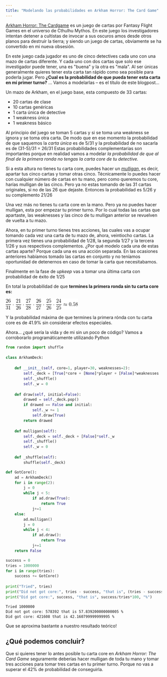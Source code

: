 ```yaml
---
title: "Modelando las probabilidades en Arkham Horror: The Card Game"
---
```


[Arkham Horror: The Cardgame](https://www.fantasyflightgames.com/en/products/arkham-horror-the-card-game/) es un juego de cartas por Fantasy Flight Games en el universo de Cthulhu Mythos. En este juego los investigadores intentan detener a cultistas de invocar a sus oscuros amos desde otros planos para destruir la tierra; y siendo un juego de cartas, obviamente se ha convertido en mi nueva obsesión.

<!--more-->

En este juego cada jugador es uno de cinco detectives cada uno con una mazo de cartas diferente. Y cada uno con dos cartas que solo ese investigador puede tener, una es "buena" y la otra es "mala". Al ser únicas generalmente quieres tener esta carta tan rápido como sea posible para poderla jugar. Pero **¿Cual es la probabilidad de que pueda tener esta carta en mi primer turno?** ... Vamos a modelarlas – es el título de este blogpost...

Un mazo de Arkham, en el juego base, esta compuesto de 33 cartas:

- 20 cartas de clase
- 10 cartas genéricas
- 1 carta única de detective
- 1 weakness única
- 1 weakness básico

Al principio del juego se toman 5 cartas y si se toma una weakness se ignora y se toma otra carta. De modo que en ese momento la probabilidad de que saquemos la _carta única_ es de  5/31  y la probabilidad de no sacarla es de  (31-5)/31 = 26/31  Estas probabilidades complementarias son importantes porque en realidad vamos a modelar _la probabilidad de que al final de la primera ronda no tengas la carta core de tu detective._

Si a esta altura no tienes tu carta core, puedes hacer un _[mulligan,](https://en.wikipedia.org/wiki/Mulligan_(games)#Collectible_card_games)_ es decir, apartar tus cinco cartas y tomar otras cinco. Técnicamente lo puedes hacer con cualquier número de cartas en tu mano, pero como queremos tu core, harías mulligan de las cinco. Pero ya no estas tomando de las 31 cartas originales, si no de las 26 que dejaste. Entonces la probabilidad es  5/26  y su complemento  21/26

Una vez más no tienes tu carta core en la mano. Pero ya no puedes hacer mulligan, esta por empezar tu primer turno. Por lo cual todas las cartas que apartaste, las weaknesses y las cinco de tu mulligan anterior se revuelven de vuelta a tu mazo.

Ahora, en tu primer turno tienes tres acciones, las cuales vas a ocupar tomando cada vez una carta de tu mazo de, ahora, veintiocho cartas. La primera vez tienes una probabilidad de 1/28, la segunda 1/27 y la tercera 1/26 y sus respectivos complementos. ¿Por qué modelo cada una de estas cartas aparte? Porque cada una es una acción separada. En las ocasiones anteriores habíamos tomado las cartas en conjunto y no teníamos oportunidad de detenernos en caso de tomar la carta que necesitabamos.

Finalmente en la fase de _upkeep_ vas a tomar una última carta con probabilidad de éxito de 1/25

En total la probabilidad de que **termines la primera ronda sin tu carta core es:**

![Probabilidad de no tener tu core: 58.1%](/assets/2019-04-03/latex_probabilidad.png)

Y la probabilidad máxima de que termines la primera rónda con tu carta core es de 41.9% sin considerar efectos especiales.

Ahora... ¿qué sería la vida y de mi sin un poco de código? Vamos a corroborarlo programáticamente utilizando Python


```python
from random import shuffle

class ArkhamDeck:

    def __init__(self, core=1, player=30, weaknesses=2):
        self._deck = [True]*core + [None]*player + [False]*weaknesses
        self._shuffle()
        self._w = 0

    def draw(self, initial=False):
        drawed = self._deck.pop()
        if drawed == False and initial:
            self._w += 1
            self.draw(True)
        return drawed

    def mulligan(self):
        self._deck = self._deck + [False]*self._w
        self._shuffle()
        self._w = 0

    def _shuffle(self):
        shuffle(self._deck)
```


```python
def GotCore():
    ad = ArkhamDeck()
    for i in range(2):
        j = 0
        while j < 5:
            if ad.draw(True):
                return True
            j+=1
    else:
        ad.mulligan()
        j = 0
        while j < 4:
            if ad.draw():
                return True
            j+=1
    return False
```


```python
success = 0
tries = 1000000
for i in range(tries):
    success += GotCore()

print("Tried", tries)
print("Did not got core:", tries - success, "that is", (tries - success)/tries*100, "%")
print("Did got core:", success, "that is", success/tries*100, "%")
```

    Tried 1000000
    Did not got core: 578392 that is 57.839200000000005 %
    Did got core: 421608 that is 42.160799999999995 %


Que se aproxima bastante a nuestro resultado teórico!

## ¿Qué podemos concluir?

Que si quieres tener lo antes posible tu carta core en _Arkham Horror: The Card Game_ seguramente deberías hacer mulligan de toda tu mano y tomar tres acciones para tomar tres cartas en tu primer turno. Porque no vas a superar el 42% de probabilidad de conseguirla.
